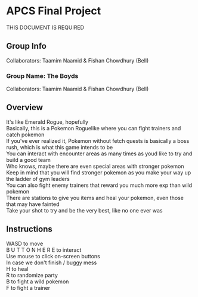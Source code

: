 # APCS Final Project
THIS DOCUMENT IS REQUIRED
## Group Info
Collaborators: Taamim Naamid & Fishan Chowdhury (Bell)
### Group Name: The Boyds
Collaborators: Taamim Naamid & Fishan Chowdhury (Bell)
## Overview
It's like Emerald Rogue, hopefully\
Basically, this is a Pokemon Roguelike where you can fight trainers and catch pokemon\
If you've ever realized it, Pokemon without fetch quests is basically a boss rush, which is what this game intends to be\
You can interact with encounter areas as many times as youd like to try and build a good team\
Who knows, maybe there are even special areas with stronger pokemon\
Keep in mind that you will find stronger pokemon as you make your way up the ladder of gym leaders\
You can also fight enemy trainers that reward you much more exp than wild pokemon\
There are stations to give you items and heal your pokemon, even those that may have fainted\
Take your shot to try and be the very best, like no one ever was

## Instructions
WASD to move\
B U T T O N H E R E to interact\
Use mouse to click on-screen buttons\
In case we don't finish / buggy mess\
H to heal\
R to randomize party\
B to fight a wild pokemon\
F to fight a trainer